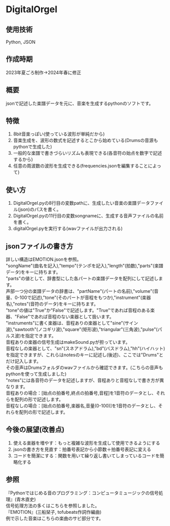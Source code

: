 # DigitalOrgel
## 使用技術
Python, JSON  
## 作成時期
2023年夏ごろ制作→2024年春に修正
## 概要
jsonで記述した楽譜データを元に、音楽を生成するpythonのソフトです。
## 特徴
1. 8bit音楽っぽい(使っている波形が単純だから)
2. 音楽生成を、波形の数式を記述するとこから始めている(Drumsの音源もpythonで生成した)
3. 一般的な楽譜で書きづらいリズムも表現できる(各音符の始点を数字で記述するから)
4. 任意の周波数の波形を生成できる(frequencies.jsonを編集することによって)
## 使い方
1. DigitalOrgel.pyの8行目の変数pathに、生成したい音楽の楽譜データファイル(json)のパスを書く。
2. DigitalOrgel.pyの11行目の変数songnameに、生成する音声ファイルの名前を書く。
3. digitalOrgel.pyを実行する(wavファイルが出力される)
## jsonファイルの書き方
詳しい構造はEMOTION.jsonを参照。  
"songName"(曲名を記入),"tempo"(テンポを記入),"length"(拍数),"parts"(楽譜データ)をキーに持ちます。  
"parts"の値として、辞書型にした各パートの楽譜データを配列にして記述します。  
声部一つ分の楽譜データの辞書は、"partName"(パートの名前),"volume"(音量、0-100で記述),"tone"(そのパートが音程をもつか),"instrument"(楽器名),"notes"(音符のデータ)をキーに持ちます。  
"tone"の値は"True"か"False"で記述します。"True"であれば音程のある楽器、"False"であれば音程のない楽器として扱います。  
"instruments"に書く楽器は、音程ありの楽器として"sine"(サイン波),"sawtooth"(ノコギリ波),"square"(矩形波),"triangular"(三角波),"pulse"(パルス波)を指定できます。  
音程ありの楽器の信号生成はmakeSound.pyが担っています。  
音程なしの楽器として、"sn"(スネアドラム),"bd"(バスドラム),"hh"(ハイハット)を指定できますが、これらはnotesのキーに記述し(後述)、ここでは"Drums"とだけ記入します。  
その音声はDrumsフォルダのwavファイルから確認できます。(こちらの音声もpythonを使って生成しました)  
"notes"には各音符のデータを記述しますが、音程ありと音程なしで書き方が異なります。  
音程ありの場合：[始点の拍番号,終点の拍番号,音程]を1音符のデータとし、それらを配列の形で記述します。  
音程なしの場合：[始点の拍番号,楽器名,音量(0-100)]を1音符のデータとし、それらを配列の形で記述します。  
## 今後の展望(改善点)
1. 使える楽器を増やす：もっと複雑な波形を生成して使用できるようにする
2. jsonの書き方を見直す：拍番号表記から小節数＋拍番号表記に変える
3. コードを簡潔にする：関数を用いて繰り返し書いてしまっているコードを簡略化する
## 参照
『Pythonではじめる音のプログラミング：コンピュータミュージックの信号処理』(青木直史)  
信号処理方法の多くはこちらを参照しました。  
『EMOTION』(三船栞子, tofubeats作詞作編曲)  
例で示した音楽はこちらの楽曲のサビ部分です。  
